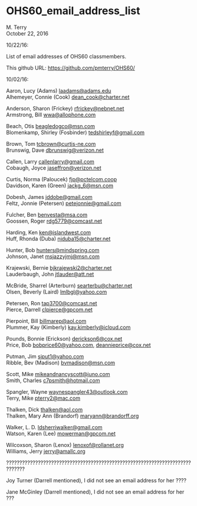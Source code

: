 # OHS60_email_address_list
M. Terry  
October 22, 2016  



10/22/16: 

List of email addresses of OHS60 classmembers.

This github URL: https://github.com/pmterry/OHS60/

10/02/16:

Aaron, Lucy (Adams)               laadams@adams.edu  
Alhemeyer, Connie (Cook)          dean_cook@charter.net  

Anderson, Sharon (Frickey)        rfrickey@nebnet.net  
Armstrong, Bill                   wwa@allophone.com  

Beach, Otis                       beagledogco@msn.com  
Blomenkamp, Shirley (Fosbinder)   tedshirleyf@gmail.com  

Brown, Tom                        tcbrown@curtis-ne.com  
Brunswig, Dave                    dbrunswig@verizon.net  

Callen, Larry                     callenlarry@gmail.com  
Cobaugh, Joyce                    jaseffron@verizon.net  

Curtis, Norma (Paloucek)          fjp@pctelcom.coop  
Davidson, Karen (Green)           jackg_6@msn.com

Dobesh, James                     jddobe@gmail.com  
Feltz, Jonnie (Petersen)          petejonnie@gmail.com  

Fulcher, Ben                      benvesta@msa.com  
Goossen, Roger                    rdg5779@comcast.net  

Harding, Ken                      ken@islandwest.com  
Huff, Rhonda (Duba)               njduba15@charter.net  

Hunter, Bob                       hunters@mindspring.com  
Johnson, Janet                    msjazzyjmj@msn.com  

Krajewski, Bernie                 bjkrajewski2@charter.net  
Lauderbaugh, John                 jtlauder@att.net  

McBride, Sharrel (Arterburn)      searterbu@charter.net  
Olsen, Beverly (Laird)            lmlbgl@yahoo.com  

Petersen, Ron                     tap3700@comcast.net  
Pierce, Darrell                   clpierce@gpcom.net  

Pierpoint, Bill                   billmarep@aol.com  
Plummer, Kay (Kimberly)           kay.kimberly@icloud.com

Pounds, Bonnie (Erickson)         derickson6@cox.net  
Price, Bob                        bobprice60@yahoo.com, deannieprice@cox.net  

Putman, Jim                       sjput1@yahoo.com  
Ribble, Bev (Madison)             bvmadison@msn.com  

Scott, Mike                       mikeandnancyscott@juno.com  
Smith, Charles                    c7psmith@hotmail.com  

Spangler, Wayne                   waynespangler43@outlook.com  
Terry, Mike                       pterry2@mac.com  

Thalken, Dick                     thalken@aol.com  
Thalken, Mary Ann (Brandorf)      maryann@brandorff.org  

Walker, L. D.                     ldsherriwalker@gmail.com  
Watson, Karen (Lee)               mowerman@gpcom.net  

Wilcoxson, Sharon (Lenox)         lenoxof@rollanet.org  
Williams, Jerry                   jerry@amallc.org  


?????????????????????????????????????????????????????????????????????????????  

Joy Turner (Darrell mentioned), I did not see an email address for her ????

Jane McGinley (Darrell mentioned), I did not see an email address for her ???


